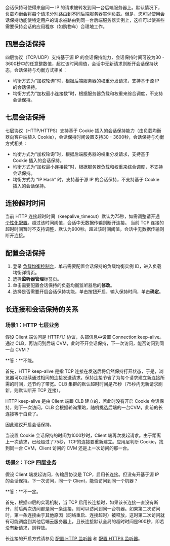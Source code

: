 会话保持可使得来自同一 IP 的请求被转发到同一台后端服务器上。默认情况下，负载均衡会将每个请求分别路由到不同后端服务器实例负载。但是，您可以使用会话保持功能使特定用户的请求被路由到同一台后端服务器实例上，这样可以使某些需要保持会话的应用程序（如购物车）合理地工作。

## 四层会话保持
四层协议（TCP/UDP）支持基于源 IP 的会话保持能力，会话保持时间可设为30 - 3600秒中的任意整数值，超过该时间阈值，会话中无新请求则断开会话保持状态，会话保持与均衡方式相关：
- 均衡方式为“加权轮询”时，根据后端服务器的权重分发请求，支持基于源 IP 的会话保持。
- 均衡方式为“加权最小连接数”时，根据服务器负载和权重来综合调度，不支持会话保持。

## 七层会话保持
七层协议（HTTP/HTTPS）支持基于 Cookie 插入的会话保持能力（由负载均衡器向客户端植入 Cookie），会话保持时间设置支持30 - 3600秒，会话保持与均衡方式相关：
- 均衡方式为“加权轮询”时，根据后端服务器的权重分发请求，支持基于 Cookie 插入的会话保持。
- 均衡方式为“加权最小连接数”时，根据服务器负载和权重来综合调度，不支持会话保持。
- 均衡方式为 “IP Hash” 时，支持基于源 IP 的会话保持，不支持基于 Cookie 插入的会话保持。

## 连接超时时间
当前 HTTP 连接超时时间（keepalive_timeout）默认为75秒，如需调整请开通 [个性化配置](https://cloud.tencent.com/document/product/214/15171)。超过该时间阈值，会话中无数据传输则断开连接。
当前 TCP 连接的超时时间暂时不支持调整，默认为900秒。超过该时间阈值，会话中无数据传输则断开连接。

## 配置会话保持
1. 登录 [负载均衡控制台](https://console.cloud.tencent.com/loadbalance)，单击需要配置会话保持的负载均衡实例 ID，进入负载均衡详情页。
2. 选择**监听器管理**标签页。
3. 单击需要配置会话保持的负载均衡监听器后的**修改**。
4. 选择是否需要开启会话保持功能，单击按钮开启，输入保持时间，单击**确定**。

## 长连接和会话保持的关系

### 场景1：HTTP 七层业务
假设 Client 端访问是 HTTP/1.1 协议，头部信息中设置 Connection:keep-alive。通过 CLB，再访问到后端 CVM，此时不开会话保持，下一次访问，能否访问到同一台 CVM？

**答：**不能。

首先，HTTP keep-alive 是指 TCP 连接在发送后将仍然保持打开状态，于是，浏览器可以继续通过相同的连接发送请求。保持连接节省了为每个请求建立新连接所需的时间，还节约了带宽。CLB 集群的默认超时时间是75秒（75秒内无新请求刷新，则默认断开 TCP 连接）。

HTTP keep-alive 是由 Client 端跟 CLB 建立的，若此时没有开启 Cookie 会话保持，则下一次访问，CLB 会根据轮询策略，随机挑选后端的一台CVM，此前的长连接等于白费了。

因此建议开启会话保持。

当设置 Cookie 会话保持的时间为1000秒时，Client 端再次发起请求。由于距离上一次请求，已经超过了75秒，TCP的连接要重新建立。应用层判断 Cookie，找到同一台 CVM，Client 访问的 CVM 还是上一次访问的那一台。

### 场景2：TCP 四层业务
假设 Client 端发起访问，传输层协议是 TCP，启用长连接。但没有开基于源 IP 的会话保持。下一次访问，同一个 Client，能否访问到同一个机器？

**答：**不一定。

首先，根据四层的实现机制，当 TCP 启用长连接时，如果该长连接一直没有断开，前后两次访问都是同一条连接，则可以访问到同一台机器。如果第二次访问时，第一条连接由于其他原因（网络重启、连接超时）被释放，这时第二次访问就有可能调度到其他后端云服务器上，且长连接默认全局的超时时间是900秒，即若没有新请求，则释放。

长连接的开启方式请参见 [配置 HTTP 监听器](https://cloud.tencent.com/document/product/214/36384#.E6.AD.A5.E9.AA.A4.E4.B8.80.EF.BC.9A.E9.85.8D.E7.BD.AE.E7.9B.91.E5.90.AC.E5.99.A8) 和 [配置 HTTPS 监听器](https://cloud.tencent.com/document/product/214/36385#.E6.AD.A5.E9.AA.A4.E4.B8.80.EF.BC.9A.E9.85.8D.E7.BD.AE.E7.9B.91.E5.90.AC.E5.99.A8)。



